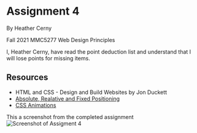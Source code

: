 # Assignment 4

By Heather Cerny

Fall 2021 MMC5277 Web Design Principles

I, Heather Cerny, have read the point deduction list and understand that I will lose points for missing items. 

## Resources

* HTML and CSS - Design and Build Websites by Jon Duckett
* [Absolute, Realative and Fixed Positioning](https://css-tricks.com/absolute-relative-fixed-positioining-how-do-they-differ/)
* [CSS Animations](https://www.w3schools.com/css/css3_animations.asp)

This a screenshot from the completed assignment 
![Screenshot of Assigment 4](images/screenshot-assignment4.png)